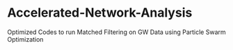 # Accelerated-Network-Analysis
Optimized Codes to run Matched Filtering on GW Data using Particle Swarm Optimization
